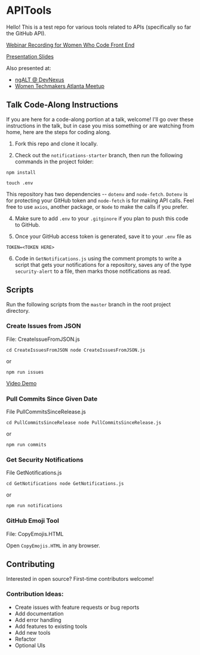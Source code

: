 # APITools
Hello! This is a test repo for various tools related to APIs (specifically so far the GitHub API).

[Webinar Recording for Women Who Code Front End](https://zoom.us/rec/share/x9RIf6PO6T9IYK_qtwLVZIUqOYfkT6a80yId-PNfmU2-WeEARuypanXZmE2NKWop)

[Presentation Slides](https://docs.google.com/presentation/d/1tX609xC3losnKLCF6Atq-fpXtqpYaGMHe_rmEcW34nI/edit?usp=sharing)

Also presented at:

- [ngALT @ DevNexus](https://twitter.com/angelmbanks/status/1227987552772202497)
- [Women Techmakers Atlanta Meetup](https://twitter.com/WTM_Atl/status/1232381653009477632)

## Talk Code-Along Instructions

If you are here for a code-along portion at a talk, welcome! I'll go over these instructions in the talk, but in case you miss something or are watching from home, here are the steps for coding along.

1. Fork this repo and clone it locally.

2. Check out the `notifications-starter` branch, then run the following commands in the project folder:

`npm install`

`touch .env`

This repository has two dependencies -- `dotenv` and `node-fetch`. `Dotenv` is for protecting your GitHub token and `node-fetch` is for making API calls. Feel free to use `axios`, another package, or `Node` to make the calls if you prefer.

4. Make sure to add `.env` to your `.gitginore` if you plan to push this code to GitHub.

5. Once your GitHub access token is generated, save it to your `.env` file as

`TOKEN=<TOKEN HERE>`

6. Code in `GetNotifications.js` using the comment prompts to write a script that gets your notifications for a repository, saves any of the type `security-alert` to a file, then marks those notifications as read.

## Scripts

Run the following scripts from the `master` branch in the root project directory.

### Create Issues from JSON 

File: CreateIssueFromJSON.js

`cd CreateIssuesFromJSON
node CreateIssuesFromJSON.js`

or

`npm run issues`

[Video Demo](https://youtu.be/tR5FpO3QglA)

### Pull Commits Since Given Date

File PullCommitsSinceRelease.js

`cd PullCommitsSinceRelease
node PullCommitsSinceRelease.js`

or

`npm run commits`

### Get Security Notifications

File GetNotifications.js

`cd GetNotifications
node GetNotifications.js`

or

`npm run notifications`

### GitHub Emoji Tool

File: CopyEmojis.HTML

Open `CopyEmojis.HTML` in any browser.

## Contributing

Interested in open source? First-time contributors welcome!

### Contribution Ideas:

- Create issues with feature requests or bug reports
- Add documentation
- Add error handling
- Add features to existing tools
- Add new tools
- Refactor
- Optional UIs


